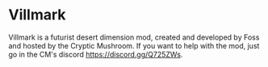 # Villmark

Villmark is a futurist desert dimension mod, created and developed by Foss and hosted by the Cryptic Mushroom.
If you want to help with the mod, just go in the CM's discord https://discord.gg/Q725ZWs.

